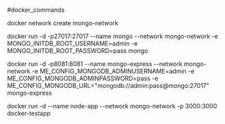#docker_commands

docker network create mongo-network

docker run -d -p27017:27017 --name mongo --network mongo-network -e MONGO_INITDB_ROOT_USERNAME=admin -e MONGO_INITDB_ROOT_PASSWORD=pass mongo

docker run -d -p8081:8081 --name mongo-express --network mongo-network -e ME_CONFIG_MONGODB_ADMINUSERNAME=admin -e ME_CONFIG_MONGODB_ADMINPASSWORD=pass -e ME_CONFIG_MONGODB_URL="mongodb://admin:pass@mongo:27017" mongo-express

docker run -d --name node-app --network mongo-network -p 3000:3000 docker-testapp